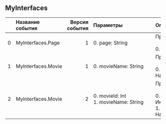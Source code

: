 

## MyInterfaces

|    | Название события   |   Версия события | Параметры&nbsp;&nbsp;&nbsp;&nbsp;&nbsp;&nbsp;&nbsp;&nbsp;&nbsp;&nbsp;&nbsp;&nbsp;&nbsp;&nbsp;&nbsp;&nbsp;&nbsp;&nbsp;&nbsp;&nbsp;&nbsp;   | Описание&nbsp;&nbsp;&nbsp;&nbsp;&nbsp;&nbsp;&nbsp;&nbsp;&nbsp;&nbsp;&nbsp;&nbsp;&nbsp;&nbsp;&nbsp;&nbsp;&nbsp;&nbsp;&nbsp;&nbsp;&nbsp;&nbsp;&nbsp;&nbsp;&nbsp;&nbsp;&nbsp;&nbsp;&nbsp;&nbsp;&nbsp;&nbsp;&nbsp;&nbsp;&nbsp;&nbsp;&nbsp;   | Комментарий&nbsp;&nbsp;&nbsp;&nbsp;&nbsp;&nbsp;&nbsp;&nbsp;&nbsp;&nbsp;&nbsp;&nbsp;&nbsp;&nbsp;&nbsp;&nbsp;&nbsp;&nbsp;&nbsp;&nbsp;&nbsp;&nbsp;&nbsp;&nbsp;&nbsp;&nbsp;&nbsp;&nbsp;&nbsp;&nbsp;&nbsp;&nbsp;&nbsp;&nbsp;   |
|---:|:-------------------|-----------------:|:------------------------------------------------------------------------------------------------------------------------------------------|:-----------------------------------------------------------------------------------------------------------------------------------------------------------------------------------------------------------------------------------------|:--------------------------------------------------------------------------------------------------------------------------------------------------------------------------------------------------------------------------|
|  0 | MyInterfaces.Page  |                1 | 0. page: String<br>                                                                                                                       | Протокол&nbsp;показа&nbsp;страницы<br><br>0. page - Название&nbsp;страницы<br>                                                                                                                                                           |                                                                                                                                                                                                                           |
|  1 | MyInterfaces.Movie |                1 | 0. movieName: String<br>                                                                                                                  | Протокол&nbsp;показа&nbsp;фильма<br><br>0. movieName - Название&nbsp;фильма<br>                                                                                                                                                          |                                                                                                                                                                                                                           |
|  2 | MyInterfaces.Movie |                2 | 0. movieId: Int<br>1. movieName: String<br>                                                                                               | Протокол&nbsp;показа&nbsp;фильма<br><br>0. movieId - Инденитфикатор&nbsp;фильма<br>1. movieName - Название&nbsp;фильма<br>                                                                                                               |                                                                                                                                                                                                                           |